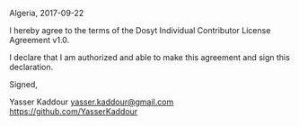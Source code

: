 Algeria, 2017-09-22

I hereby agree to the terms of the Dosyt Individual Contributor License
Agreement v1.0.

I declare that I am authorized and able to make this agreement and sign this
declaration.

Signed,

Yasser Kaddour  yasser.kaddour@gmail.com https://github.com/YasserKaddour
